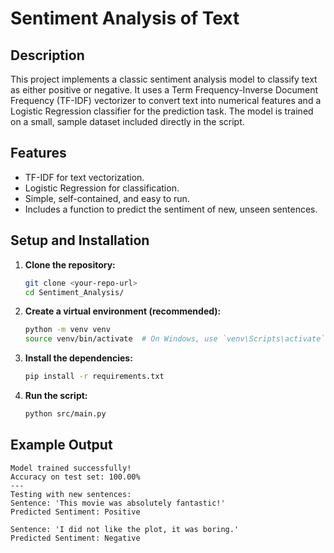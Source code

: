 # Sentiment Analysis of Text

## Description
This project implements a classic sentiment analysis model to classify text as either positive or negative. It uses a Term Frequency-Inverse Document Frequency (TF-IDF) vectorizer to convert text into numerical features and a Logistic Regression classifier for the prediction task. The model is trained on a small, sample dataset included directly in the script.

## Features
- TF-IDF for text vectorization.
- Logistic Regression for classification.
- Simple, self-contained, and easy to run.
- Includes a function to predict the sentiment of new, unseen sentences.

## Setup and Installation

1.  **Clone the repository:**
    ```bash
    git clone <your-repo-url>
    cd Sentiment_Analysis/
    ```

2.  **Create a virtual environment (recommended):**
    ```bash
    python -m venv venv
    source venv/bin/activate  # On Windows, use `venv\Scripts\activate`
    ```

3.  **Install the dependencies:**
    ```bash
    pip install -r requirements.txt
    ```

4.  **Run the script:**
    ```bash
    python src/main.py
    ```

## Example Output
```
Model trained successfully!
Accuracy on test set: 100.00%
---
Testing with new sentences:
Sentence: 'This movie was absolutely fantastic!'
Predicted Sentiment: Positive

Sentence: 'I did not like the plot, it was boring.'
Predicted Sentiment: Negative
```

